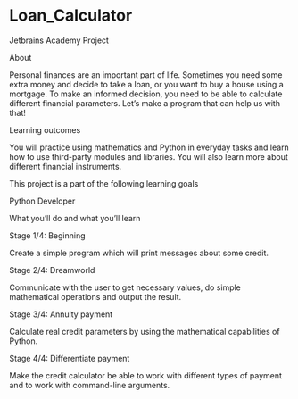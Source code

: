 # Loan_Calculator
Jetbrains Academy Project


About

Personal finances are an important part of life. Sometimes you need some extra money and decide to take a loan, or you want to buy a house using a mortgage. To make an informed decision, you need to be able to calculate different financial parameters. Let’s make a program that can help us with that!

Learning outcomes

You will practice using mathematics and Python in everyday tasks and learn how to use third-party modules and libraries. You will also learn more about different financial instruments.

This project is a part of the following learning goals

Python Developer

What you’ll do and what you’ll learn

Stage 1/4: Beginning

Create a simple program which will print messages about some credit.

Stage 2/4: Dreamworld

Communicate with the user to get necessary values, do simple mathematical operations and output the result.

Stage 3/4: Annuity payment

Calculate real credit parameters by using the mathematical capabilities of Python.

Stage 4/4: Differentiate payment

Make the credit calculator be able to work with different types of payment and to work with command-line arguments.
